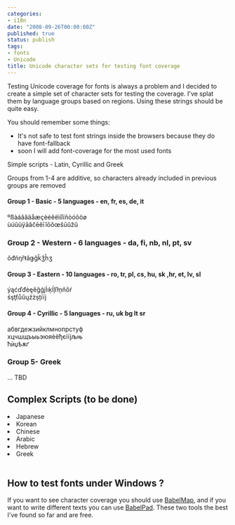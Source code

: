 ```yaml
---
categories:
- i18n
date: "2008-09-26T00:00:00Z"
published: true
status: publish
tags:
- fonts
- Unicode
title: Unicode character sets for testing font coverage
---
```

<!-- .unicode-sample{ color: green; letter-spacing: 1em; text-wrap: unrestricted; word-wrap: break-word; wrap-option:emergency; } -->

Testing Unicode coverage for fonts is always a problem and I decided to create a simple set of character sets for testing the coverage. I've splat them by language groups based on regions. Using these strings should be quite easy.
<!--more-->
You should remember some things:

* It's not safe to test font strings inside the browsers because they do have font-fallback
* soon I will add font-coverage for the most used fonts

Simple scripts - Latin, Cyrillic and Greek

Groups from 1-4 are additive, so characters already included in previous groups are removed

#### Group 1 - Basic - 5 languages - en, fr, es, de, it
<p class="unicode-sample">&ordm;&szlig;&agrave;&aacute;&acirc;&atilde;&auml;&aring;&aelig;&ccedil;&egrave;&eacute;&ecirc;&euml;&igrave;&iacute;&icirc;&iuml;&ntilde;&ograve;&oacute;&ocirc;&ouml;&oslash;<br />
&ugrave;&uacute;&ucirc;&uuml;&yuml;āăčēĕīĭōŏ&oelig;&scaron;ūŭžǔ</p>

### Group 2 - Western - 6 languages - da, fi, nb, nl, pt, sv

<p class="unicode-sample">&otilde;đńŋřŧǎǥǧǩǯȟʒ</p></p>
<h4>Group 3 - Eastern - 10 languages - ro, tr, pl, cs, hu, sk ,hr, et, lv, sl</h4></p>
<p class="unicode-sample">&yacute;ąćďđėęěğģįİıķĺļľłņňőŕ<br />
śşţťůűųźżșțіїј</p>
<h4><strong>Group 4 - Cyrillic - 5 languages - </strong>ru, uk bg lt sr</h4></p>
<p class="unicode-sample">абвгдежзийклмнопрстуф<br />
хцчшщъыьэюяѐёђєіїјљњ<br />
ћѝџѣѫґ</p>

### Group 5- Greek
... TBD</p>

## Complex Scripts (to be done)
<li>Japanese</li>
<li>Korean</li>
<li>Chinese</li>
<li>Arabic</li>
<li>Hebrew</li>
<li>Greek</li><br />


## How to test fonts under Windows ?
If you want to see character coverage you should use <a href="http://www.babelstone.co.uk/Software/BabelMap.html">BabelMap</a>, and if you want to write different texts you can use <a href="http://www.babelstone.co.uk/Software/BabelPad.html">BabelPad</a>. These two tools the best I've found so far and are free.
